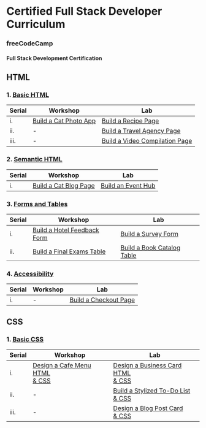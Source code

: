 # Certified Full Stack Developer Curriculum

### freeCodeCamp
#### Full Stack Development Certification

## HTML
### 1. [Basic HTML](BasicHTML)

| Serial | Workshop | Lab |
|--------|---------------------------------|--------------------------------|
| i.     | [Build a Cat Photo App](BasicHTML/build-a-cat-photo-app.html) | [Build a Recipe Page](BasicHTML/build-a-recipe-page.html) |
| ii.    | - | [Build a Travel Agency Page](BasicHTML/build-a-travel-agency-page.html) |
| iii.   | - | [Build a Video Compilation Page](BasicHTML/build-a-video-compilation-page.html) |

### 2. [Semantic HTML](SemanticHTML)

| Serial | Workshop | Lab |
|--------|---------------------------------|--------------------------------|
| i.     | [Build a Cat Blog Page](SemanticHTML/build-a-cat-blog-page.html) | [Build an Event Hub](SemanticHTML/lab-event-hub.html) |

### 3. [Forms and Tables](FormsAndTables)

| Serial | Workshop | Lab |
|--------|---------------------------------|--------------------------------|
| i.     | [Build a Hotel Feedback Form](FormsAndTables/build-a-hotel-feedback-form.html) | [Build a Survey Form](FormsAndTables/build-a-survey-form.html) |
| ii.     | [Build a Final Exams Table](FormsAndTables/build-a-final-exam-table.html) | [Build a Book Catalog Table](FormsAndTables/build-a-book-catalog-table.html) |

### 4. [Accessibility](Accessibility)

| Serial | Workshop | Lab |
|--------|---------------------------------|--------------------------------|
| i.     | - | [Build a Checkout Page](Accessibility/build-a-checkout-page.html) |

## CSS

### 1. [Basic CSS](BasicCSS)

| Serial | Workshop | Lab |
|--------|---------------------------------|--------------------------------|
| i.     | [Design a Cafe Menu HTML](BasicCSS/design-a-cafe-menu.html) <br> [& CSS](BasicCSS/design-a-cafe-menu.css)  | [Design a Business Card HTML](BasicCSS/design-a-business-card.html) <br> [& CSS](BasicCSS/design-a-business-card.css) |
| ii.     | - | [Build a Stylized To-Do List](BasicCSS/build-a-stylized-to-do-list.html) <br> [& CSS](BasicCSS/build-a-stylized-to-do-list.css) |
| iii.     | - | [Design a Blog Post Card](BasicCSS/build-a-stylized-to-do-list.html) <br> [& CSS](BasicCSS/build-a-stylized-to-do-list.css) |
